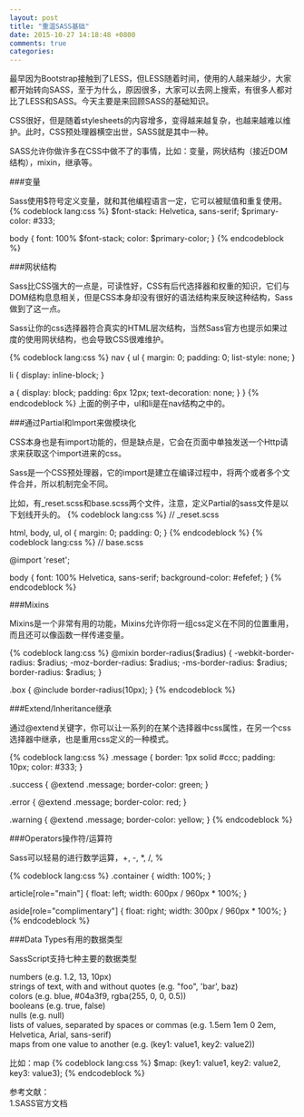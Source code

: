 ```yaml
---
layout: post
title: "重温SASS基础"
date: 2015-10-27 14:18:48 +0800
comments: true
categories: 
---
```

最早因为Bootstrap接触到了LESS，但LESS随着时间，使用的人越来越少，大家都开始转向SASS，至于为什么，原因很多，大家可以去网上搜索，有很多人都对比了LESS和SASS。今天主要是来回顾SASS的基础知识。

CSS很好，但是随着stylesheets的内容增多，变得越来越复杂，也越来越难以维护。此时，CSS预处理器横空出世，SASS就是其中一种。

SASS允许你做许多在CSS中做不了的事情，比如：变量，网状结构（接近DOM结构），mixin，继承等。

###变量

Sass使用$符号定义变量，就和其他编程语言一定，它可以被赋值和重复使用。
{% codeblock lang:css %}
$font-stack:    Helvetica, sans-serif;
$primary-color: #333;

body {
  font: 100% $font-stack;
  color: $primary-color;
}
{% endcodeblock %}

###网状结构

Sass比CSS强大的一点是，可读性好，CSS有后代选择器和权重的知识，它们与DOM结构息息相关，但是CSS本身却没有很好的语法结构来反映这种结构，Sass做到了这一点。

Sass让你的css选择器符合真实的HTML层次结构，当然Sass官方也提示如果过度的使用网状结构，也会导致CSS很难维护。

{% codeblock lang:css %}
nav {
  ul {
    margin: 0;
    padding: 0;
    list-style: none;
  }

  li { display: inline-block; }

  a {
    display: block;
    padding: 6px 12px;
    text-decoration: none;
  }
}
{% endcodeblock %}
上面的例子中，ul和li是在nav结构之中的。

###通过Partial和Import来做模块化

CSS本身也是有import功能的，但是缺点是，它会在页面中单独发送一个Http请求来获取这个import进来的css。

Sass是一个CSS预处理器，它的import是建立在编译过程中，将两个或者多个文件合并，所以机制完全不同。

比如，有_reset.scss和base.scss两个文件，注意，定义Partial的sass文件是以下划线开头的。
{% codeblock lang:css %}
// _reset.scss

html,
body,
ul,
ol {
   margin: 0;
  padding: 0;
}
{% endcodeblock %}
{% codeblock lang:css %}
// base.scss

@import 'reset';

body {
  font: 100% Helvetica, sans-serif;
  background-color: #efefef;
}
{% endcodeblock %}

###Mixins

Mixins是一个非常有用的功能，Mixins允许你将一组css定义在不同的位置重用，而且还可以像函数一样传递变量。

{% codeblock lang:css %}
@mixin border-radius($radius) {
  -webkit-border-radius: $radius;
     -moz-border-radius: $radius;
      -ms-border-radius: $radius;
          border-radius: $radius;
}

.box { @include border-radius(10px); }
{% endcodeblock %}

###Extend/Inheritance继承

通过@extend关键字，你可以让一系列的在某个选择器中css属性，在另一个css选择器中继承，也是重用css定义的一种模式。

{% codeblock lang:css %}
.message {
  border: 1px solid #ccc;
  padding: 10px;
  color: #333;
}

.success {
  @extend .message;
  border-color: green;
}

.error {
  @extend .message;
  border-color: red;
}

.warning {
  @extend .message;
  border-color: yellow;
}
{% endcodeblock %}

###Operators操作符/运算符

Sass可以轻易的进行数学运算，+, -, *, /, %

{% codeblock lang:css %}
.container { width: 100%; }

article[role="main"] {
  float: left;
  width: 600px / 960px * 100%;
}

aside[role="complimentary"] {
  float: right;
  width: 300px / 960px * 100%;
}
{% endcodeblock %}

###Data Types有用的数据类型

SassScript支持七种主要的数据类型

numbers (e.g. 1.2, 13, 10px)   
strings of text, with and without quotes (e.g. "foo", 'bar', baz)   
colors (e.g. blue, #04a3f9, rgba(255, 0, 0, 0.5))   
booleans (e.g. true, false)   
nulls (e.g. null)   
lists of values, separated by spaces or commas (e.g. 1.5em 1em 0 2em, Helvetica, Arial, sans-serif)   
maps from one value to another (e.g. (key1: value1, key2: value2)) 

比如：map
{% codeblock lang:css %}
$map: (key1: value1, key2: value2, key3: value3);
{% endcodeblock %}


参考文献：   
1.SASS官方文档
